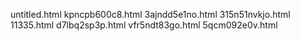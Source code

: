 untitled.html
kpncpb600c8.html
3ajndd5e1no.html
315n51nvkjo.html
11335.html
d7lbq2sp3p.html
vfr5ndt83go.html
5qcm092e0v.html
